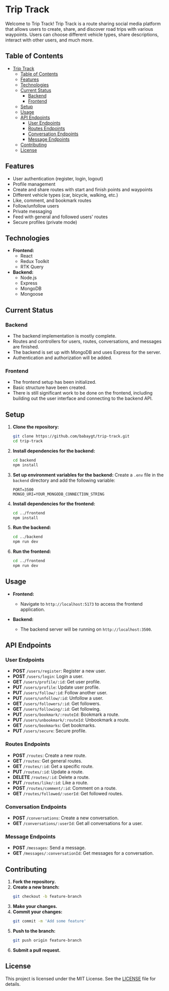 # Trip Track

Welcome to Trip Track! Trip Track is a route sharing social media platform that allows users to create, share, and discover road trips with various waypoints. Users can choose different vehicle types, share descriptions, interact with other users, and much more.

## Table of Contents

- [Trip Track](#trip-track)
  - [Table of Contents](#table-of-contents)
  - [Features](#features)
  - [Technologies](#technologies)
  - [Current Status](#current-status)
    - [Backend](#backend)
    - [Frontend](#frontend)
  - [Setup](#setup)
  - [Usage](#usage)
  - [API Endpoints](#api-endpoints)
    - [User Endpoints](#user-endpoints)
    - [Routes Endpoints](#routes-endpoints)
    - [Conversation Endpoints](#conversation-endpoints)
    - [Message Endpoints](#message-endpoints)
  - [Contributing](#contributing)
  - [License](#license)

## Features

- User authentication (register, login, logout)
- Profile management
- Create and share routes with start and finish points and waypoints
- Different vehicle types (car, bicycle, walking, etc.)
- Like, comment, and bookmark routes
- Follow/unfollow users
- Private messaging
- Feed with general and followed users' routes
- Secure profiles (private mode)

## Technologies

- **Frontend:**
  - React
  - Redux Toolkit
  - RTK Query
- **Backend:**
  - Node.js
  - Express
  - MongoDB
  - Mongoose

## Current Status

### Backend

- The backend implementation is mostly complete.
- Routes and controllers for users, routes, conversations, and messages are finished.
- The backend is set up with MongoDB and uses Express for the server.
- Authentication and authorization will be added.

### Frontend

- The frontend setup has been initialized.
- Basic structure have been created.
- There is still significant work to be done on the frontend, including building out the user interface and connecting to the backend API.

## Setup

1. **Clone the repository:**

   ```bash
   git clone https://github.com/babaygt/trip-track.git
   cd trip-track
   ```

2. **Install dependencies for the backend:**

   ```bash
   cd backend
   npm install
   ```

3. **Set up environment variables for the backend:**
   Create a `.env` file in the `backend` directory and add the following variable:

   ```env
   PORT=3500
   MONGO_URI=YOUR_MONGODB_CONNECTION_STRING
   ```

4. **Install dependencies for the frontend:**

   ```bash
   cd ../frontend
   npm install
   ```

5. **Run the backend:**

   ```bash
   cd ../backend
   npm run dev
   ```

6. **Run the frontend:**

   ```bash
   cd ../frontend
   npm run dev
   ```

## Usage

- **Frontend:**

  - Navigate to `http://localhost:5173` to access the frontend application.

- **Backend:**
  - The backend server will be running on `http://localhost:3500`.

## API Endpoints

### User Endpoints

- **POST** `/users/register`: Register a new user.
- **POST** `/users/login`: Login a user.
- **GET** `/users/profile/:id`: Get user profile.
- **PUT** `/users/profile`: Update user profile.
- **PUT** `/users/follow/:id`: Follow another user.
- **PUT** `/users/unfollow/:id`: Unfollow a user.
- **GET** `/users/followers/:id`: Get followers.
- **GET** `/users/following/:id`: Get following.
- **PUT** `/users/bookmark/:routeId`: Bookmark a route.
- **PUT** `/users/unbookmark/:routeId`: Unbookmark a route.
- **GET** `/users/bookmarks`: Get bookmarks.
- **PUT** `/users/secure`: Secure profile.

### Routes Endpoints

- **POST** `/routes`: Create a new route.
- **GET** `/routes`: Get general routes.
- **GET** `/routes/:id`: Get a specific route.
- **PUT** `/routes/:id`: Update a route.
- **DELETE** `/routes/:id`: Delete a route.
- **PUT** `/routes/like/:id`: Like a route.
- **POST** `/routes/comment/:id`: Comment on a route.
- **GET** `/routes/followed/:userId`: Get followed routes.

### Conversation Endpoints

- **POST** `/conversations`: Create a new conversation.
- **GET** `/conversations/:userId`: Get all conversations for a user.

### Message Endpoints

- **POST** `/messages`: Send a message.
- **GET** `/messages/:conversationId`: Get messages for a conversation.

## Contributing

1. **Fork the repository.**
2. **Create a new branch:**
   ```bash
   git checkout -b feature-branch
   ```
3. **Make your changes.**
4. **Commit your changes:**
   ```bash
   git commit -m 'Add some feature'
   ```
5. **Push to the branch:**
   ```bash
   git push origin feature-branch
   ```
6. **Submit a pull request.**

## License

This project is licensed under the MIT License. See the [LICENSE](LICENSE) file for details.
